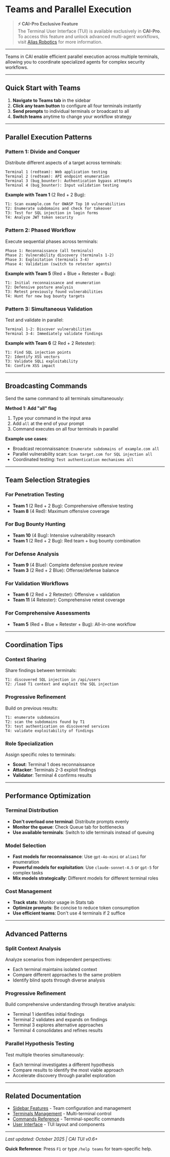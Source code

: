 # Teams and Parallel Execution

> **⚡ CAI-Pro Exclusive Feature**  
> The Terminal User Interface (TUI) is available exclusively in **CAI-Pro**. To access this feature and unlock advanced multi-agent workflows, visit [Alias Robotics](https://aliasrobotics.com) for more information.

---

Teams in CAI enable efficient parallel execution across multiple terminals, allowing you to coordinate specialized agents for complex security workflows.

---

## Quick Start with Teams

1. **Navigate to Teams tab** in the sidebar
2. **Click any team button** to configure all four terminals instantly
3. **Send prompts** to individual terminals or broadcast to all
4. **Switch teams** anytime to change your workflow strategy

---

## Parallel Execution Patterns

### Pattern 1: Divide and Conquer

Distribute different aspects of a target across terminals:

```
Terminal 1 (redteam): Web application testing
Terminal 2 (redteam): API endpoint enumeration
Terminal 3 (bug_bounter): Authentication bypass attempts
Terminal 4 (bug_bounter): Input validation testing
```

**Example with Team 1** (2 Red + 2 Bug):

```
T1: Scan example.com for OWASP Top 10 vulnerabilities
T2: Enumerate subdomains and check for takeover
T3: Test for SQL injection in login forms
T4: Analyze JWT token security
```

### Pattern 2: Phased Workflow

Execute sequential phases across terminals:

```
Phase 1: Reconnaissance (all terminals)
Phase 2: Vulnerability discovery (terminals 1-2)
Phase 3: Exploitation (terminals 3-4)
Phase 4: Validation (switch to retester agents)
```

**Example with Team 5** (Red + Blue + Retester + Bug):

```
T1: Initial reconnaissance and enumeration
T2: Defensive posture analysis
T3: Retest previously found vulnerabilities
T4: Hunt for new bug bounty targets
```

### Pattern 3: Simultaneous Validation

Test and validate in parallel:

```
Terminal 1-2: Discover vulnerabilities
Terminal 3-4: Immediately validate findings
```

**Example with Team 6** (2 Red + 2 Retester):

```
T1: Find SQL injection points
T2: Identify XSS vectors
T3: Validate SQLi exploitability
T4: Confirm XSS impact
```

---

## Broadcasting Commands

Send the same command to all terminals simultaneously:

**Method 1: Add "all" flag**
1. Type your command in the input area
2. Add `all` at the end of your prompt
3. Command executes on all four terminals in parallel

**Example use cases**:
- Broadcast reconnaissance: `Enumerate subdomains of example.com all`
- Parallel vulnerability scan: `Scan target.com for SQL injection all`
- Coordinated testing: `Test authentication mechanisms all`

---

## Team Selection Strategies

### For Penetration Testing
- **Team 1** (2 Red + 2 Bug): Comprehensive offensive testing
- **Team 8** (4 Red): Maximum offensive coverage

### For Bug Bounty Hunting
- **Team 10** (4 Bug): Intensive vulnerability research
- **Team 1** (2 Red + 2 Bug): Red team + bug bounty combination

### For Defense Analysis
- **Team 9** (4 Blue): Complete defensive posture review
- **Team 3** (2 Red + 2 Blue): Offense/defense balance

### For Validation Workflows
- **Team 6** (2 Red + 2 Retester): Offensive + validation
- **Team 11** (4 Retester): Comprehensive retest coverage

### For Comprehensive Assessments
- **Team 5** (Red + Blue + Retester + Bug): All-in-one workflow

---

## Coordination Tips

### Context Sharing

Share findings between terminals:

```
T1: discovered SQL injection in /api/users
T2: /load T1 context and exploit the SQL injection
```

### Progressive Refinement

Build on previous results:

```
T1: enumerate subdomains
T2: scan the subdomains found by T1
T3: test authentication on discovered services
T4: validate exploitability of findings
```

### Role Specialization

Assign specific roles to terminals:
- **Scout**: Terminal 1 does reconnaissance
- **Attacker**: Terminals 2-3 exploit findings
- **Validator**: Terminal 4 confirms results

---

## Performance Optimization

### Terminal Distribution
- **Don't overload one terminal**: Distribute prompts evenly
- **Monitor the queue**: Check Queue tab for bottlenecks
- **Use available terminals**: Switch to idle terminals instead of queuing

### Model Selection
- **Fast models for reconnaissance**: Use `gpt-4o-mini` or `alias1` for enumeration
- **Powerful models for exploitation**: Use `claude-sonnet-4.5` or `gpt-5` for complex tasks
- **Mix models strategically**: Different models for different terminal roles

### Cost Management
- **Track stats**: Monitor usage in Stats tab
- **Optimize prompts**: Be concise to reduce token consumption
- **Use efficient teams**: Don't use 4 terminals if 2 suffice

---

## Advanced Patterns

### Split Context Analysis

Analyze scenarios from independent perspectives:
- Each terminal maintains isolated context
- Compare different approaches to the same problem
- Identify blind spots through diverse analysis

### Progressive Refinement

Build comprehensive understanding through iterative analysis:
- Terminal 1 identifies initial findings
- Terminal 2 validates and expands on findings
- Terminal 3 explores alternative approaches
- Terminal 4 consolidates and refines results

### Parallel Hypothesis Testing

Test multiple theories simultaneously:
- Each terminal investigates a different hypothesis
- Compare results to identify the most viable approach
- Accelerate discovery through parallel exploration

---

## Related Documentation

- [Sidebar Features](sidebar_features.md) - Team configuration and management
- [Terminals Management](terminals_management.md) - Multi-terminal control
- [Commands Reference](commands_reference.md) - Terminal-specific commands
- [User Interface](user_interface.md) - TUI layout and components

---

*Last updated: October 2025 | CAI TUI v0.6+*

**Quick Reference**: Press `F1` or type `/help teams` for team-specific help.

